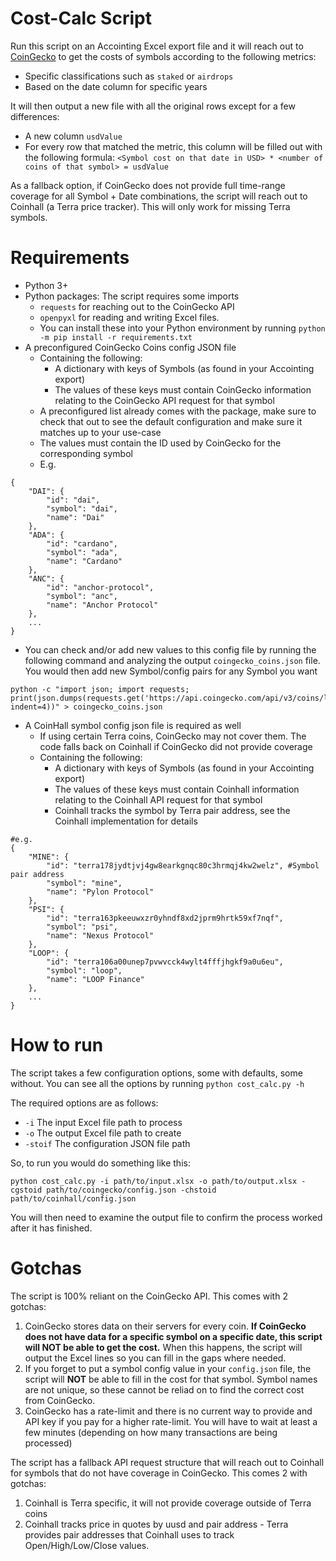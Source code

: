 # Cost-Calc Script

Run this script on an Accointing Excel export file and it will reach out to [CoinGecko](https://www.coingecko.com/) to get the costs of symbols according to the following metrics:

* Specific classifications such as `staked` or `airdrops`
* Based on the date column for specific years

It will then output a new file with all the original rows except for a few differences:

* A new column `usdValue`
* For every row that matched the metric, this column will be filled out with the following formula: `<Symbol cost on that date in USD> * <number of coins of that symbol> = usdValue`

As a fallback option, if CoinGecko does not provide full time-range coverage for all Symbol + Date combinations, the script will reach out to Coinhall (a Terra price tracker). This will only work for missing Terra symbols.

# Requirements

* Python 3+
* Python packages: The script requires some imports
    * `requests` for reaching out to the CoinGecko API
    * `openpyxl` for reading and writing Excel files.
    * You can install these into your Python environment by running `python -m pip install -r requirements.txt`
* A preconfigured CoinGecko Coins config JSON file
    * Containing the following:
        * A dictionary with keys of Symbols (as found in your Accointing export)
        * The values of these keys must contain CoinGecko information relating to the CoinGecko API request for that symbol
    * A preconfigured list already comes with the package, make sure to check that out to see the default configuration and make sure it matches up to your use-case
    * The values must contain the ID used by CoinGecko for the corresponding symbol
    * E.g.

```
{
    "DAI": {
        "id": "dai",
        "symbol": "dai",
        "name": "Dai"
    },
    "ADA": {
        "id": "cardano",
        "symbol": "ada",
        "name": "Cardano"
    },
    "ANC": {
        "id": "anchor-protocol",
        "symbol": "anc",
        "name": "Anchor Protocol"
    },
    ...
}
```

* You can check and/or add new values to this config file by running the following command and analyzing the output `coingecko_coins.json` file. You would then add new Symbol/config pairs for any Symbol you want

```
python -c "import json; import requests; print(json.dumps(requests.get('https://api.coingecko.com/api/v3/coins/list').json(), indent=4))" > coingecko_coins.json
```

* A CoinHall symbol config json file is required as well
    * If using certain Terra coins, CoinGecko may not cover them. The code falls back on Coinhall if CoinGecko did not provide coverage
    * Containing the following:
        * A dictionary with keys of Symbols (as found in your Accointing export)
        * The values of these keys must contain Coinhall information relating to the Coinhall API request for that symbol
        * Coinhall tracks the symbol by Terra pair address, see the Coinhall implementation for details
```
#e.g.
{
    "MINE": {
        "id": "terra178jydtjvj4gw8earkgnqc80c3hrmqj4kw2welz", #Symbol pair address
        "symbol": "mine",
        "name": "Pylon Protocol"
    },
    "PSI": {
        "id": "terra163pkeeuwxzr0yhndf8xd2jprm9hrtk59xf7nqf",
        "symbol": "psi",
        "name": "Nexus Protocol"
    },
    "LOOP": {
        "id": "terra106a00unep7pvwvcck4wylt4fffjhgkf9a0u6eu",
        "symbol": "loop",
        "name": "LOOP Finance"
    },
    ...
}
```

# How to run

The script takes a few configuration options, some with defaults, some without. You can see all the options by running `python cost_calc.py -h`

The required options are as follows:

* `-i` The input Excel file path to process
* `-o` The output Excel file path to create
* `-stoif` The configuration JSON file path

So, to run you would do something like this:

`python cost_calc.py -i path/to/input.xlsx -o path/to/output.xlsx -cgstoid path/to/coingecko/config.json -chstoid path/to/coinhall/config.json`

You will then need to examine the output file to confirm the process worked after it has finished.

# Gotchas

The script is 100% reliant on the CoinGecko API. This comes with 2 gotchas:

1. CoinGecko stores data on their servers for every coin. **If CoinGecko does not have data for a specific symbol on a specific date, this script will NOT be able to get the cost.** When this happens, the script will output the Excel lines so you can fill in the gaps where needed.
2. If you forget to put a symbol config value in your `config.json` file, the script will **NOT** be able to fill in the cost for that symbol. Symbol names are not unique, so these cannot be reliad on to find the correct cost from CoinGecko.
3. CoinGecko has a rate-limit and there is no current way to provide and API key if you pay for a higher rate-limit. You will have to wait at least a few minutes (depending on how many transactions are being processed)

The script has a fallback API request structure that will reach out to Coinhall for symbols that do not have coverage in CoinGecko. This comes 2 with gotchas:

1. Coinhall is Terra specific, it will not provide coverage outside of Terra coins
2. Coinhall tracks price in quotes by uusd and pair address - Terra provides pair addresses that Coinhall uses to track Open/High/Low/Close values.


